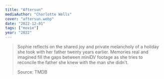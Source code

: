 ```yaml
---
title: "Aftersun"
mediaAuthor: "Charlotte Wells"
cover: "aftersun.webp"
date: "2022-12-01"
tags: ["movie"]
year: "2022"
---
```


> Sophie reflects on the shared joy and private melancholy of a holiday she took with her father twenty years earlier. Memories real and imagined fill the gaps between miniDV footage as she tries to reconcile the father she knew with the man she didn't.
>
> Source: TMDB
